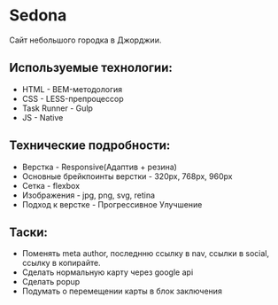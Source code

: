 <h1>Sedona</h1>
<p>Сайт небольшого городка в Джорджии.</p>
<h2>Используемые технологии:</h2>
<ul>
<li>HTML - BEM-методология</li>
<li>CSS - LESS-препроцессор</li>
<li>Task Runner - Gulp</li>
<li>JS - Native</li>
</ul>
<h2>Технические подробности:</h2>
<ul>
<li>Верстка - Responsive(Адаптив + резина)</li>
<li>Основные брейкпоинты верстки - 320px, 768px, 960px</li>
<li>Сетка - flexbox</li>
<li>Изображения - jpg, png, svg, retina</li>
<li>Подход к верстке - Прогрессивное Улучшение</li>
</ul>
<h2>Таски:</h2>
<ul>
<li>Поменять meta author, последнню ссылку в nav, ссылки в social,
ссылку в копирайте.</li>
<li>Сделать нормальную карту через google api</li>
<li>Сделать popup</li>
<li>Подумать о перемещении карты в блок заключения</li>
</ul>
